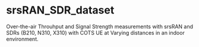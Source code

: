 # srsRAN_SDR_dataset
Over-the-air Throuhput and Signal Strength measurements with srsRAN and SDRs (B210, N310, X310) with COTS UE at Varying distances in an indoor environment.
